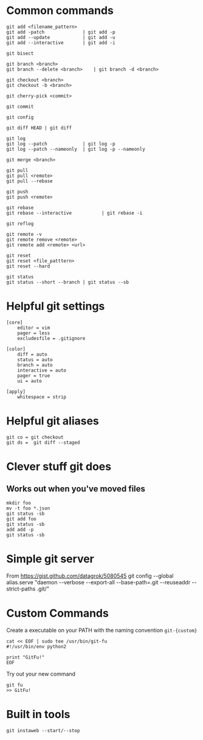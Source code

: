 # Common commands

    git add <filename_pattern>
    git add -patch              | git add -p
    git add --update            | git add -u
    git add --interactive       | git add -i

    git bisect

    git branch <branch>
    git branch --delete <branch>    | git branch -d <branch>

    git checkout <branch>
    git checkout -b <branch>

    git cherry-pick <commit>

    git commit

    git config

    git diff HEAD | git diff

    git log
    git log --patch             | git log -p
    git log --patch --nameonly  | git log -p --nameonly

    git merge <branch>

    git pull
    git pull <remote>
    git pull --rebase

    git push
    git push <remote>

    git rebase
    git rebase --interactive           | git rebase -i

    git reflog

    git remote -v
    git remote remove <remote>
    git remote add <remote> <url>

    git reset
    git reset <file_patttern>
    git reset --hard

    git status
    git status --short --branch | git status --sb

# Helpful git settings

    [core]
        editor = vim
        pager = less
        excludesfile = .gitignore

    [color]
        diff = auto
        status = auto
        branch = auto
        interactive = auto
        pager = true
        ui = auto

    [apply]
        whitespace = strip

# Helpful git aliases

    git co = git checkout
    git ds =  git diff --staged


# Clever stuff git does

## Works out when you've moved files

    mkdir foo
    mv -t foo *.json
    git status -sb
    git add foo
    git status -sb
    add add -p
    git status -sb


# Simple git server

From https://gist.github.com/datagrok/5080545
git config --global alias.serve "daemon --verbose --export-all --base-path=.git --reuseaddr --strict-paths .git/"

# Custom Commands

Create a executable on your PATH with the naming convention `git-{custom}`

```
cat << EOF | sudo tee /usr/bin/git-fu
#!/usr/bin/env python2

print "GitFu!"
EOF
```

Try out your new command

```
git fu
>> GitFu!
```

# Built in tools

```
git instaweb --start/--stop
```
